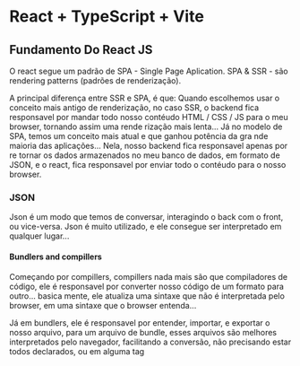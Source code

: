 # React + TypeScript + Vite

## Fundamento Do React JS 

O react segue um padrão de SPA - Single Page Aplication.
SPA & SSR - são rendering patterns (padrões de renderização).

A principal diferença entre SSR e SPA, é que: Quando escolhemos usar o conceito
mais antigo de renderização, no caso SSR, o backend fica responsavel por mandar
todo nosso contéudo HTML / CSS / JS para o meu browser, tornando assim uma rende
rização mais lenta...
  Já no modelo de SPA, temos um conceito mais atual e que ganhou potência da gra
nde maioria das aplicações... Nela, nosso backend fica responsavel apenas por re
tornar os dados armazenados no meu banco de dados, em formato de JSON,
e o react, fica responsavel por enviar todo o contéudo para o nosso browser.

### JSON 

Json é um modo que temos de conversar, interagindo o back com o front, ou vice-versa.
Json é muito utilizado, e ele consegue ser interpretado em qualquer lugar...

#### Bundlers and compillers
  Começando por compillers, compillers nada mais são que compiladores de código,
ele é responsavel por converter nosso código de um formato para outro... basica
mente, ele atualiza uma sintaxe que não é interpretada pelo browser, em uma sintaxe
que o browser entenda...

  Já em bundlers, ele é responsavel por entender, importar, e exportar o nosso
arquivo, para um arquivo de bundle, esses arquivos são melhores interpretados
pelo navegador, facilitando a conversão, não precisando estar todos declarados,
ou em alguma tag <Script>.
_____

## vite

  O vite utiliza os ECMA script modules nativos, não sendo necessario bundlers,
e ele mesmo compila os códigos, não precisando de compillers... Por isso usamos.
_____

### Conceitos de Propriedades

  Basicamente o conceito de propriedades, são atributos que damos para nossas 
variavéis, onde conseguimos alterar esses atributos.
  No react, podemos fazer isso a nivel de componentes, isso faz com que, no mesmo
componente como temos de exemplo POST.TSX, ele se repete, porem, com propriedades
diferentes, isso torna nosso código menos repetitivo, e mais performatico, para
fazer isso basta apenas declararmos quais as propriedades eu recebo naquele com
ponente, e dentro do meu componente eu consigo acessa-las por meio de props, ou
uma forma mais comum, por meio de desestruturaçãoo de props.
_____

## Desestruturação de props
  Nada mais é que, ao resgatar minhas props, que eu declarei no meu componente,
eu desestruturar, separar cada propriedade em um objeto, dessa forma eu consigo
acessar de maneira resumida, sem utilizar props. em tudo.
_____

``` js
### Passando minhas props
<Post Author="" content=""/>

  ### Resgatando e desestruturando minhas props em objetos...
export function Post({Author, content}){
  return (
    <div> 
    ### Usando minhas props
      <strong>{author}</strong>
      <p>{content}</p>
    <div/>
  );
}

```

### Programação imperativa x Programação declarativa

  Na programação imperativa, nos dizemos pro nosso código oq deve ser feito, todo
o  passo a passo ate se chegar ao resultado... EX: Receita de bolo.

  Já  na Programação declarativa, nos começamos a impor condições que precisam
  acontecer para eu chegar em tal resultado, é a forma que mais utilizamoos para
  organizar nossos códigos.

  ### Key no React

  ## Por que unica?

3 momentos que um componente  é renderizado novamente no react.

1° quando o estado se altera.
2° quando  a propriedade se altera.
3° quando um componente pai é renderizado noovamente, os filhos também são rende
rizados.

  Isso é muito importante no react, tendo em vista esse conhecimento, falando a 
nivel  empresarial, um site com +500 post para serem renderizados, e a cada alte
ração eles serão renderizados novamente... A key nesse aspecto é essencial, pois
ela por si so memoriza  essas chaves unicas de cada elemente individualmente, e
torna mais facil e rapido a renderização...

  EX: 
Suponha que temos 4 elemntos respectivamente, e sua key seja o {id}, propriedade
individual de cada elemento, e eu quero adicionar mais um elemento a app. A key
vai  avisar pro react, ou melhor, ela vai gravar as keys dos elementos que ja es
tavam em tela, e vai renderizar somente os novos componentes atualizados, isso 
ajuda muito na performace da aplicação...

  ##### Não é viável o uso do indice de cada elemento dentro de um array[].


### UseState no React

  No react temos estados, os estados são variáveis que, quando eu cria-las, eu quero
que o componente monitore elas para mim, então serve pra quando eu quiser que o  react
monitore valores que são alterados em variaveis e me entregue eles, eu uso o state.

O useState sempre retorna um valor com dois arrays[]. O primeiro array serve como
um array de armazenamento do meu estado, ja o segundo é acompanhado por "Set
+ nome da variavel com inicial Maiúscula. Esse segundo array é responsavel pela
"alteração" (que na verdade é criada um novo contexto) da minha 
variavel, e ele também avisa o react quando faz a mudança, fazendo com que o react
exiba na interface.


  ### Spread Operator: "..."
  Acompanhado por 3 pontos antes da variavel que armazena os valores (array[1]), esses "..."
são responsaveis por pegar todos os valores atuais da minha variavel e exibi-los
assim eu não preciso transcrever todos.

### Comunicação entre componentes.

  No react, a unica forma de termos comunicação entre componentes, para que os 
dois consigam se enxergar, a unica maneira é fazendo isso através das propriedades,

E como propriedades dos meus componentes no react, podemos passar, numeros, strings
objetos, como também podemos passar funções, e essas funções vão possibilitar a
comunicação entre comp.
  Basicamente, temos como enviar uma função de um componente pai, para ser execu
tada no componente filhoo, ou vice-versa, são muitas possibilidades...

```js
  export function Post() {

    ### Criando a função no meu componente pai
    function DeleteComment(comment) {
      console.log('deletar o comentário')
    }
    ### Enviando a função pro meu componente filho
    <Comment key={comment} onDeleteComment={DeleteComment} />

    ### Resgatando a função no componente filho
    export function Comment({content, onDeleteComment}) {
      function handleDeleteComment(content) {
        ### Usando minha função em outra função do componente filho
        onDeleteComment(content);
      }
    }
   };

   ```
  ##### Conceito de Imutabilidade

  Na imutabilidade, pregamos que, as variáveis não sofrem mutação, ao se alterar
a variavel, estamos criando um novo espaço na memoria, seguindo o conceito de 
estado, então quando criamos [comments, setComments], quando alteramos setComments
não estamos mudando comments, mas sim, criando um novo valor(espaço), na memória.
Isso acontece de maneira mais rapida, por isso o react adota esse requesito de 
criação...

  ### metodo Filter no React:
  É interessante falar sobre este metodo filter, ele percorre nosso array[], e,
para tudo que for true, ele retorna de volta, e tudo que for false ele deleta, 
essa é uma das formas que temos no react, para deletar itens.

### Validações de textarea.
  [Required]: O campo de texto como obrigatorio.
  [onInvalid]: Serve para alterarmos a mensagem do aviso de campo obrigatorio.
  passando uma função para ele, e alteramos setCustomValidity. Buscando com
  o event.target.setCustomValidity("..."); Porém acontece da validação não 
  sumir mais da tela, pra isso precisamos ir na função de onChange={} e voltar
  event.target.setCustomValidity('') para ('');
  [disabled]: newCommentText.length === 0: Basicamente estou falando que, quando
  a quantidade de palavras do meu campo de texto for identica a 0, eu vou deixar
  o botão desabilitado, "disabled" é uma prop de button. E para diferenciar isso
  visualmente para o usuario, eu posso estilizar disabled. (rever em post.module.css).

### Closures no React

```js
const [likes, setLikes] = useState(0) {
  setLikes(likes + 1); [1];
  console.log()
  setLikes(likes + 1); [2];
}

```
  Um erro muito comúm, que precisamos cuidar no react, é sobre o conceito de
closures. No codigo acima, podemoos observar que, quisemos usar a alteração do
estado duas vezes na mesma execução, porém, no conceito de closures, isso não é
possivel, pois, quando fazemos a alteração do estado, o react cria um novo contexto
para aquele estado, e não altera, ou seja, o contexto alterior [1], vai ser 0. 
Diferente do contexto [2], que vai ser o valor atualizado na função.

### OBS:
 Sempre que você for atualizar uma informação no react, e essa info depende do
valor que ela tinha anteriormente, ou seja, depende dela mesma, é importantissimo
fazer da seguinte forma.

```js
function handleLikeComment() {
  ### acessando o valor atual do estado com state, e retornando o valor atual + 1.
  setLikeCount((state) => {
    return state + 1
  })
}

```
### Se eu duplicar essa alteração de setLikeCount, vai começar somar + 2 nos likes.


#### Fundamentos do TypeScript

 O typeScript tem como um dos fundamentos, a tipagem por cima da linguagem de JS,
EX 1:

```js
function sumAge(users) {
  const sum = 0

  for(const user of users) {
    sum += user.age;
  }

  return sum;
}

sumAge(0, 'teste');

```
No exemplo acima, o JS me deixa chamar qualquer coisa no escopo dessa função, sem
estar totalmente declarada se a informação que eu tenho sobre esta função. Podendo
ser um número, uma string, um boolean, sem coontar que eu não consigo saber de onde
vem .age, se ela é uma propriedade e onde está sendo utilizada.
  No JS podemos mudar o valor de uma constante, o editor não vai reclamar, porém,
pordem ocasionar erros futuros.

### const = constante;
### let = let it change;

  No TypeScript, ao usarmos, o nosso editor de código fica mais inteligente, se
tudo estiver tipado na maneira certa, facilita muito na hora de codar. Segue o EX 2:

```ts
### Interface é muito utilizada para passar tipagens para uma lista com varios tipos
interface user {
  name: string;
  bio: string;
  age: number;
}

### Adiciono a tipagem de "users" para "users: user[]", agora users tem como tipo,
um array, que dentro existe objetos com suas respectivas tipagens.
function sumAge(users: user[]) {
 ### Trocando de "const" para "let", pois não se muda o valor de uma constante.
  let sum = 0

  for(const user of users) {
    sum += user.age;
  }

  return sum;
}

### Agora eu so posso passar para essa função, um array, e dentro desse array,
estão meus objetos, com suas respectivas tipagens.
sumAge([
  {
    name: "Luis",
    bio: "programming student",
    age: 21
  }
];

```
  Na fomra que estava o exemplo 1. Mudando para TS, meu editor de código começa a
reclamar, pois ele não sabe que tipo de informação esta declarada dentro do meu users
ele fica perdido... Para isso precisamos fazer as seguintes alterações.

### Inferencia de tipos TS
  O TS consegue identificar o tipo da função, ou da variavel, dependendo do retorno
da mesma, temos como exemplo:

```ts
function sumAge(users: user[] {

 let sum = 0

  for(const user of users) {
    sum += user.age;
  }

  return sum;
});

const sumOfAllUserAge = sumAge([
  {
    name: "";
    bio: "";
    age: 21
  }
])

```

Sabemos que "let" é um numero, e que dentro do meu "for" eu retorno outro numero,
que é uma soma, então eu não preciso dizer pra minha variavel sumOfAllUserAge que
seu tipo é um [number], isso o TS ja consegue interpretar.

### ! no TS serve para "forçar" o ts a confiar em vc que o elemente vai existir.

Ao tratar de Objetos no TS, e em funções no geral, eu não posso declarar a
tipagem de cada propriedade do objeto, eu preciso declarar o tipo do objeto inteiro.

### Generics
  Generics no TS nada mais são que atributos do proprio TS, assim como existe as
propriedades das funções, temos generics para as tipagens do TS. <>

### utilizar "?" antes dos : para falar que uma propriedade é opcional no TS

#### Extensões de Interface TS

  Extensões de interfaces, são extends do TS que existem diversas propriedades ja
alocadas dentro dessas importações, dessa forma vc consegue utilizar todas essas
props, pegando {...props}, claro que so funciona com propriedades que ja existem
no react, seja de imagens, funções, etc...

  imgHTMLAttributes: foi um exemplo que utilizamosn no projeto para resgatar a
extensão onde existe todas as props de uma imagem no geral.
  Para isso precisamos extender nossa interface: interface NameProps extends imgHTMLAttributes
e tambem preciso dizer que meu Generics é <HtmlImageElement>, ou seja, um elemento
de uma imagem HTML. 

Dessa forma, atraves de [...props], com spread operator, eu consigo resgatar todos
os valores comuns de uma imagem, como "src", "alt", "title", sem contar que posso
resgatar eventos como "onClick".